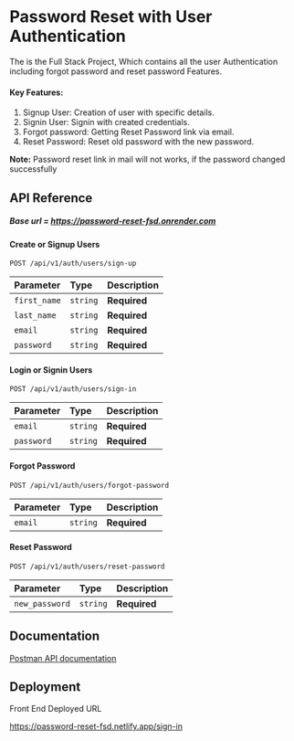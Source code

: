 
# Password Reset with User Authentication

The is the Full Stack Project, Which contains all the user Authentication including forgot password and reset password Features.

#### Key Features:

1. Signup User: Creation of user with specific details.
2. Signin User: Signin with created credentials.
3. Forgot password: Getting Reset Password link via email.
4. Reset Password: Reset old password with the new password.

**Note:** Password reset link in mail will not works, if the password changed successfully

## API Reference

##### Base url = https://password-reset-fsd.onrender.com

#### Create or Signup Users

```http
POST /api/v1/auth/users/sign-up
```

| Parameter | Type     | Description                |
| :-------- | :------- | :------------------------- |
| `first_name` | `string` | **Required** |
| `last_name` | `string` | **Required** |
| `email` | `string` | **Required** |
| `password` | `string` | **Required** |

#### Login or Signin Users

```http
POST /api/v1/auth/users/sign-in
```

| Parameter | Type     | Description                |
| :-------- | :------- | :------------------------- |
| `email` | `string` | **Required** |
| `password` | `string` | **Required** |

#### Forgot Password

```http
POST /api/v1/auth/users/forgot-password
```

| Parameter | Type     | Description                |
| :-------- | :------- | :------------------------- |
| `email` | `string` | **Required** |

#### Reset Password

```http
POST /api/v1/auth/users/reset-password
```

| Parameter | Type     | Description                |
| :-------- | :------- | :------------------------- |
| `new_password` | `string` | **Required** |

## Documentation

[Postman API documentation](https://documenter.getpostman.com/view/19527033/2sA3Qwbpj1)



## Deployment

Front End Deployed URL

https://password-reset-fsd.netlify.app/sign-in


